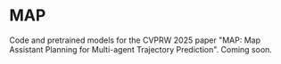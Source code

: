 # MAP
Code and pretrained models for the CVPRW 2025 paper "MAP: Map Assistant Planning for Multi-agent Trajectory Prediction". Coming soon.
